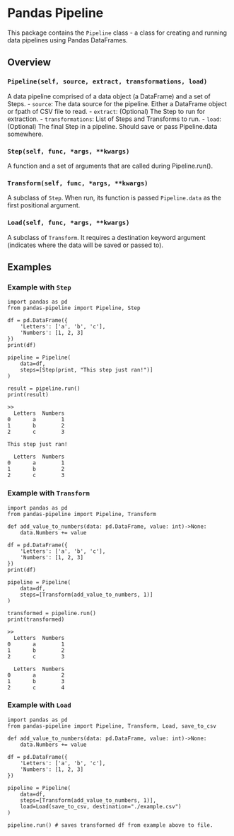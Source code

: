 # Pandas Pipeline
This package contains the `Pipeline` class - a class for creating and running data pipelines using Pandas DataFrames.

## Overview
### `Pipeline(self, source, extract, transformations, load)`
A data pipeline comprised of a data object (a DataFrame) and a set of Steps.
    - `source`: The data source for the pipeline. Either a DataFrame object or fpath of CSV file to read.
    - `extract`: (Optional) The Step to run for extraction.
    - `transformations`: List of Steps and Transforms to run.
    - `load`: (Optional) The final Step in a pipeline. Should save or pass Pipeline.data somewhere.

### `Step(self, func, *args, **kwargs)`
A function and a set of arguments that are called during Pipeline.run().

### `Transform(self, func, *args, **kwargs)`
A subclass of `Step`. When run, its function is passed `Pipeline.data` as the first positional argument.

### `Load(self, func, *args, **kwargs)`
A subclass of `Transform`. It requires a destination keyword argument (indicates where the data will be saved or passed to).

## Examples
### Example with `Step` 
```
import pandas as pd
from pandas-pipeline import Pipeline, Step

df = pd.DataFrame({
    'Letters': ['a', 'b', 'c'],
    'Numbers': [1, 2, 3]
})
print(df)

pipeline = Pipeline(
    data=df,
    steps=[Step(print, "This step just ran!")]
)

result = pipeline.run()
print(result)

>>
  Letters  Numbers
0       a        1
1       b        2
2       c        3

This step just ran!

  Letters  Numbers
0       a        1
1       b        2
2       c        3
```

### Example with `Transform` 
```
import pandas as pd
from pandas-pipeline import Pipeline, Transform

def add_value_to_numbers(data: pd.DataFrame, value: int)->None:
    data.Numbers += value

df = pd.DataFrame({
    'Letters': ['a', 'b', 'c'],
    'Numbers': [1, 2, 3]
})
print(df)

pipeline = Pipeline(
    data=df,
    steps=[Transform(add_value_to_numbers, 1)]
)

transformed = pipeline.run()
print(transformed)

>>
  Letters  Numbers
0       a        1
1       b        2
2       c        3

  Letters  Numbers
0       a        2
1       b        3
2       c        4
```

### Example with `Load` 
```
import pandas as pd
from pandas-pipeline import Pipeline, Transform, Load, save_to_csv

def add_value_to_numbers(data: pd.DataFrame, value: int)->None:
    data.Numbers += value

df = pd.DataFrame({
    'Letters': ['a', 'b', 'c'],
    'Numbers': [1, 2, 3]
})

pipeline = Pipeline(
    data=df,
    steps=[Transform(add_value_to_numbers, 1)],
    load=Load(save_to_csv, destination="./example.csv")
)

pipeline.run() # saves transformed df from example above to file.
```
